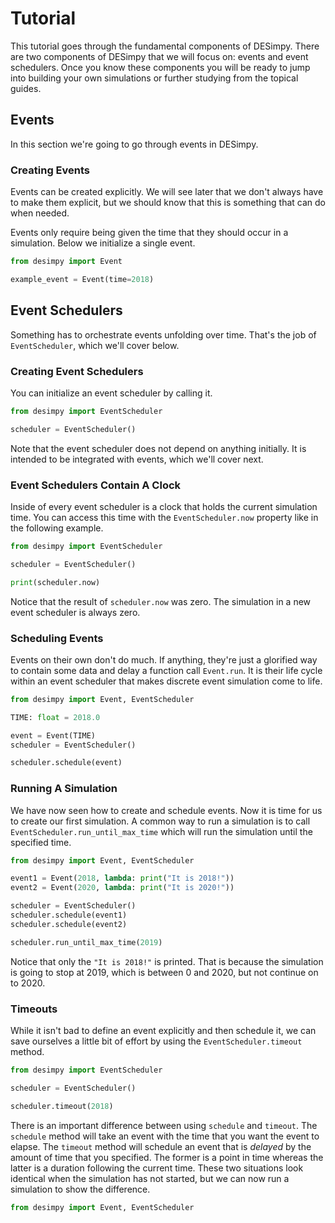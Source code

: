 # Tutorial

This tutorial goes through the fundamental components of DESimpy. There are two components of DESimpy that we will focus on: events and event schedulers. Once you know these components you will be ready to jump into building your own simulations or further studying from the topical guides.

## Events

In this section we're going to go through events in DESimpy.

### Creating Events

Events can be created explicitly. We will see later that we don't always have to make them explicit, but we should know that this is something that can do when needed.

Events only require being given the time that they should occur in a simulation. Below we initialize a single event.

```python
from desimpy import Event

example_event = Event(time=2018)
```

## Event Schedulers

Something has to orchestrate events unfolding over time. That's the job of `EventScheduler`, which we'll cover below.

### Creating Event Schedulers

You can initialize an event scheduler by calling it.

```python
from desimpy import EventScheduler

scheduler = EventScheduler()
```

Note that the event scheduler does not depend on anything initially. It is intended to be integrated with events, which we'll cover next.

### Event Schedulers Contain A Clock

Inside of every event scheduler is a clock that holds the current simulation time. You can access this time with the `EventScheduler.now` property like in the following example.

```python
from desimpy import EventScheduler

scheduler = EventScheduler()

print(scheduler.now)
```

Notice that the result of `scheduler.now` was zero. The simulation in a new event scheduler is always zero.

### Scheduling Events

Events on their own don't do much. If anything, they're just a glorified way to contain some data and delay a function call `Event.run`. It is their life cycle within an event scheduler that makes discrete event simulation come to life.

```python
from desimpy import Event, EventScheduler

TIME: float = 2018.0

event = Event(TIME)
scheduler = EventScheduler()

scheduler.schedule(event)
```

### Running A Simulation

We have now seen how to create and schedule events. Now it is time for us to create our first simulation. A common way to run a simulation is to call `EventScheduler.run_until_max_time` which will run the simulation until the specified time.

```python
from desimpy import Event, EventScheduler

event1 = Event(2018, lambda: print("It is 2018!"))
event2 = Event(2020, lambda: print("It is 2020!"))

scheduler = EventScheduler()
scheduler.schedule(event1)
scheduler.schedule(event2)

scheduler.run_until_max_time(2019)
```

Notice that only the `"It is 2018!"` is printed. That is because the simulation is going to stop at 2019, which is between 0 and 2020, but not continue on to 2020.

### Timeouts

While it isn't bad to define an event explicitly and then schedule it, we can save ourselves a little bit of effort by using the `EventScheduler.timeout` method.

```python
from desimpy import EventScheduler

scheduler = EventScheduler()

scheduler.timeout(2018)
```

There is an important difference between using `schedule` and `timeout`. The `schedule` method will take an event with the time that you want the event to elapse. The `timeout` method will schedule an event that is *delayed* by the amount of time that you specified. The former is a point in time whereas the latter is a duration following the current time. These two situations look identical when the simulation has not started, but we can now run a simulation to show the difference.

```python
from desimpy import Event, EventScheduler


```

